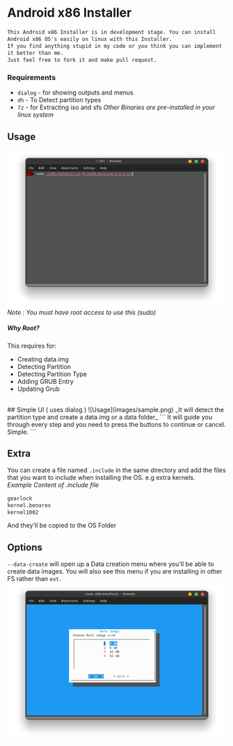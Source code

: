 # Android x86 Installer
```
This Android x86 Installer is in development stage. You can install Android x86 OS's easily on linux with this Installer. 
If you find anything stupid in my code or you think you can implement it better than me. 
Just feel free to fork it and make pull request.
```

### Requirements
* `dialog` - for showing outputs and menus
* `dh` - To Detect partition types
* `7z` - for Extracting iso and sfs
_Other Binaries are pre-installed in your linux system_

## Usage
![Usage](images/usage.png)
_Note : You must have root access to use this (sudo)_
##### Why Root?
This requires for:
* Creating data.img
* Detecting Partition
* Detecting Partition Type
* Adding GRUB Entry
* Updating Grub

<br>
## Simple UI ( uses dialog )
![Usage](images/sample.png)
_It will detect the partition type and create a data.img or a data folder_
```
It will guide you through every step and you need to press the buttons to continue or cancel. Simple.
```

## Extra
You can create a file named `.include` in the same directory and add the files that you want to include when installing the OS. e.g extra kernels. <br>
_Example Content of .include file_
```
gearlock
kernel.benares
kernel1002
```
And they'll be copied to the OS Folder

## Options
`--data-create` will open up a Data creation menu where you'll be able to create data images. You will also see this menu if you are installing in other FS rather than `ext`.
![Data Create](images/data.png)

